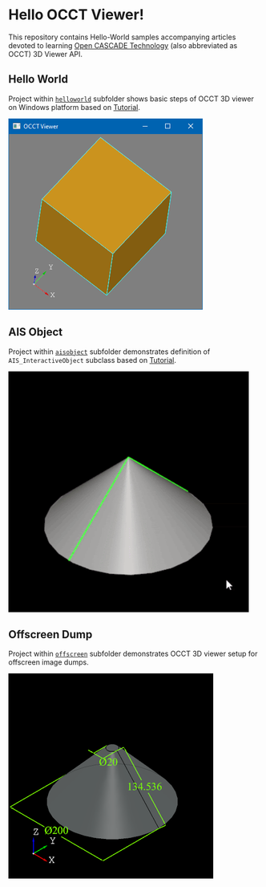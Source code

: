 Hello OCCT Viewer!
==================

This repository contains Hello-World samples accompanying articles devoted to learning [Open CASCADE Technology](https://dev.opencascade.org) (also abbreviated as OCCT) 3D Viewer API.

## Hello World

Project within [`helloworld`](helloworld/) subfolder shows basic steps of OCCT 3D viewer on Windows platform
based on [Tutorial](https://unlimited3d.wordpress.com/2021/03/27/occt-minimal-viewer-setup/).

![Hello World screenshot](/images/helloworld.png)

## AIS Object

Project within [`aisobject`](aisobject/) subfolder demonstrates definition of `AIS_InteractiveObject` subclass
based on [Tutorial](https://unlimited3d.wordpress.com/2021/11/16/ais-object-computing-presentation/).

![AIS Object screenshot](/images/aisobject.gif)

## Offscreen Dump

Project within [`offscreen`](offscreen/) subfolder demonstrates OCCT 3D viewer setup for offscreen image dumps.

![Offscreen screenshot](/images/offscreen.png)
